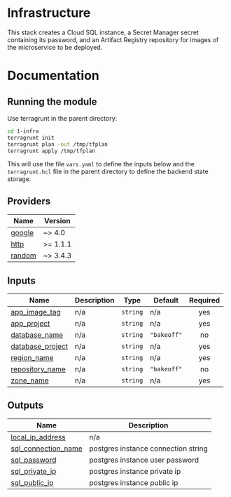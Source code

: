 # Infrastructure

This stack creates a Cloud SQL instance, a Secret Manager secret containing its password, and an Artifact Registry repository for images of the microservice to be deployed.

# Documentation

## Running the module

Use terragrunt in the parent directory:

```bash
cd 1-infra
terragrunt init
terragrunt plan -out /tmp/tfplan
terragrunt apply /tmp/tfplan
```

This will use the file `vars.yaml` to define the inputs below and the `terragrunt.hcl` file
in the parent directory to define the backend state storage.

<!-- BEGIN_TF_DOCS -->
## Providers

| Name                                                      | Version  |
| --------------------------------------------------------- | -------- |
| <a name="provider_google"></a> [google](#provider_google) | ~> 4.0   |
| <a name="provider_http"></a> [http](#provider_http)       | >= 1.1.1 |
| <a name="provider_random"></a> [random](#provider_random) | ~> 3.4.3 |

## Inputs

| Name                                                                              | Description | Type     | Default     | Required |
| --------------------------------------------------------------------------------- | ----------- | -------- | ----------- | :------: |
| <a name="input_app_image_tag"></a> [app_image_tag](#input_app_image_tag)          | n/a         | `string` | n/a         |   yes    |
| <a name="input_app_project"></a> [app_project](#input_app_project)                | n/a         | `string` | n/a         |   yes    |
| <a name="input_database_name"></a> [database_name](#input_database_name)          | n/a         | `string` | `"bakeoff"` |    no    |
| <a name="input_database_project"></a> [database_project](#input_database_project) | n/a         | `string` | n/a         |   yes    |
| <a name="input_region_name"></a> [region_name](#input_region_name)                | n/a         | `string` | n/a         |   yes    |
| <a name="input_repository_name"></a> [repository_name](#input_repository_name)    | n/a         | `string` | `"bakeoff"` |    no    |
| <a name="input_zone_name"></a> [zone_name](#input_zone_name)                      | n/a         | `string` | n/a         |   yes    |

## Outputs

| Name                                                                                         | Description                         |
| -------------------------------------------------------------------------------------------- | ----------------------------------- |
| <a name="output_local_ip_address"></a> [local_ip_address](#output_local_ip_address)          | n/a                                 |
| <a name="output_sql_connection_name"></a> [sql_connection_name](#output_sql_connection_name) | postgres instance connection string |
| <a name="output_sql_password"></a> [sql_password](#output_sql_password)                      | postgres instance user password     |
| <a name="output_sql_private_ip"></a> [sql_private_ip](#output_sql_private_ip)                | postgres instance private ip        |
| <a name="output_sql_public_ip"></a> [sql_public_ip](#output_sql_public_ip)                   | postgres instance public ip         |
<!-- END_TF_DOCS -->